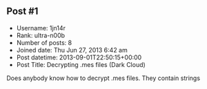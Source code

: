 ## Post #1
- Username: 1jn14r
- Rank: ultra-n00b
- Number of posts: 8
- Joined date: Thu Jun 27, 2013 6:42 am
- Post datetime: 2013-09-01T22:50:15+00:00
- Post Title: Decrypting .mes files (Dark Cloud)

Does anybody know how to decrypt .mes files. They contain strings
